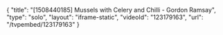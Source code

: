 {
    "title": "[1508440185] Mussels with Celery and Chilli - Gordon Ramsay",
    "type": "solo",
    "layout": "iframe-static",
    "videoId": "123179163",
    "url": "\/tvpembed\/123179163"
}